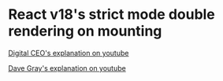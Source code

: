 # React v18's strict mode double rendering on mounting

[Digital CEO's explanation on youtube](https://www.youtube.com/watch?v=VUg7olsnusg)

[Dave Gray's explanation on youtube](https://www.youtube.com/watch?v=81faZzp18NM)



